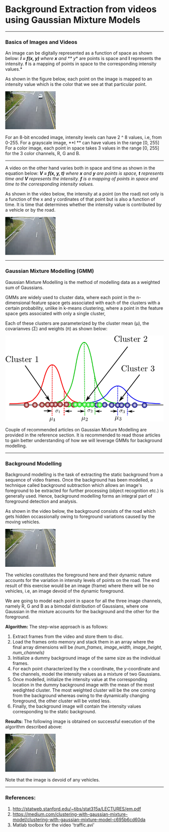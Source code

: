 # Background Extraction from videos using Gaussian Mixture Models
***
### Basics of Images and Videos
An image can be digitally represented as a function of space as shown below:
***I = f(x, y)***
*where **x** and ** y** are points is space and **I** represents the intensity. **f** is a mapping of points in space to the corresponding intensity values.*

As shown in the figure below, each point on the image is mapped to an intensity value which is the color that we see at that particular point.

![](./frames/frame_11.png) 

For an 8-bit encoded image, intensity levels can have 2 ^ 8 values, i.e, from 0-255. 
For a grayscale image, **I ** can have values in the range [0, 255]
For a color image, each point in space takes 3 values in the range [0, 255] for the 3 color channels, R, G and B. 
***


A video on the other hand varies both in space and time as shown in the equation below:
***V = f(x, y, t)***
*where **x** and **y** are points is space, **t** represents time and **V** represents the intensity. **f** is a mapping of points in space and time to the corresponding intensity values.*

As shown in the video below, the intensity at a point (on the road) not only is a function of the x and y cordinates of that point but is also a function of time. It is time that determines whether the intensity value is contributed by a vehicle or by the road.

![](./resources/traffic.gif) 

***
### Gaussian Mixture Modelling (GMM)
Gaussian Mixture Modelling is the method of modelling data as a weighted sum of Gaussians. 

GMMs are widely used to cluster data, where each point in the n-dimensional feature space gets associated with each of the clusters with a certain probability, unlike in k-means clustering, where a point in the feature space gets associated with only a single cluster, 

Each of these clusters are parameterized by the cluster mean (μ), the covarianves (Σ) and weights (π) as shown below:

![](./resources/gmm.png)

Couple of recommended articles on Gaussian Mixture Modelling are provided in the reference section. It is recommended to read those articles to gain better understanding of how we will leverage GMMs for background modelling.

***

### Background Modelling
Background modelling is the task of extracting the static background from a sequence of video frames. Once the background has been modelled, a technique called background subtraction which allows an image's foreground to be extracted for further processing (object recognition etc.) is generally used. Hence, background modelling forms an integral part of foreground detection and analysis.

As shown in the video below, the background consists of the road which gets hidden occassionally owing to foreground variations caused by the moving vehicles. 

![](./resources/traffic.gif) 

The vehicles constitutes the foreground here and their dynamic nature accounts for the variation in intensity levels of points on the road.
The end result of this exercise would be an image (frame) where there will be no vehicles, i.e, an image devoid of the dynamic foreground.

We are going to model each point in space for all the three image channels, namely R, G and B as a bimodal distribution of Gaussians, where one Gaussian in the mixture accounts for the background and the other for the foreground.

**Algorithm:**
The step-wise approach is as follows:
1. Extract frames from the video and store them to disc.
2. Load the frames onto memory and stack them in an array where the final array dimensions will be *(num_frames, image_width, image_height, num_channels)*
3. Initialize a dummy background image of the same size as the individual frames.
4. For each point characterized by the x coordinate, the y-coordinate and the channels, model the intensity values as a mixture of two Gaussians.
5. Once modelled, initialize the intensity value at the corresponding location in the dummy background image with the mean of the most wedighted cluster. The most weighted cluster will be the one coming from the background whereas owing to the dynamically changing foreground, the other cluster will be voted less.
6. Finally, the background image will contain the intensity values corresponding to the static background.

**Results:**
The following image is obtained on successful execution of the algorithm described above:

![](./resources/background.png) 

Note that the image is devoid of any vehicles.

***

### References:
1. http://statweb.stanford.edu/~tibs/stat315a/LECTURES/em.pdf
2. https://medium.com/clustering-with-gaussian-mixture-model/clustering-with-gaussian-mixture-model-c695b6cd60da
3. Matlab toolbox for the video 'traffic.avi'
